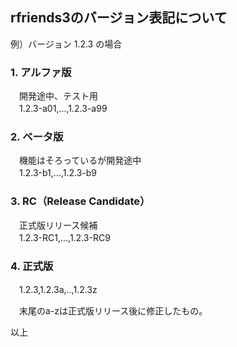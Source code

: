 ## rfriends3のバージョン表記について  
  
例）バージョン 1.2.3 の場合  
  
### 1. アルファ版  
　開発途中、テスト用  
　1.2.3-a01,...,1.2.3-a99  
  
### 2. ベータ版  
　機能はそろっているが開発途中  
　1.2.3-b1,...,1.2.3-b9  
  
### 3. RC（Release Candidate）  
　正式版リリース候補  
　1.2.3-RC1,...,1.2.3-RC9  
  
### 4. 正式版  
　1.2.3,1.2.3a,..,1.2.3z  
  
　末尾のa-zは正式版リリース後に修正したもの。  
  
  
以上  
